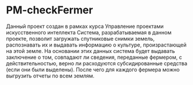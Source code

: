 # PM-checkFermer
Данный проект создан в рамках курса Управление проектами искусственного интеллекта
Система, разрабатываемая в данном проекте, позволит загружать спутниковые снимки земель, распознавать их и выдавать информацию о культуре, произрастающей на этой земле. На основании этих данных система будет выдавать заключение о том, совпадают ли сведения, переданные фермером, с действительностью, верно ли расходуются субсидированные средства (если они были выделены). После чего для каждого фермера можно выгрузить отчеты по всем землям.
